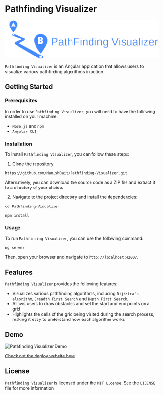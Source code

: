 # Pathfinding Visualizer

<img src="src/assets/images/banner.png"> 

`Pathfinding Visualizer` is an Angular application that allows users to visualize various pathfinding algorithms in action.

## Getting Started

### Prerequisites

In order to use `Pathfinding Visualizer`, you will need to have the following installed on your machine:

- `Node.js` and `npm`
- `Angular CLI`

### Installation

To install `Pathfinding Visualizer`, you can follow these steps:

1. Clone the repository:

```
https://github.com/ManishDait/Pathfinding-Visualizer.git
```

Alternatively, you can download the source code as a ZIP file and extract it to a directory of your choice.

2. Navigate to the project directory and install the dependencies:

```
cd Pathfinding-Visualizer
```

```
npm install
```

### Usage

To run `Pathfinding Visualizer`, you can use the following command:

```
ng server
```

Then, open your browser and navigate to `http://localhost:4200/`.

## Features

`Pathfinding Visualizer` provides the following features:

- Visualizes various pathfinding algorithms, including `Dijkstra's algorithm`, `Breadth First Search` and `Depth First Search`.
- Allows users to draw obstacles and set the start and end points on a grid
- Highlights the cells of the grid being visited during the search process, making it easy to understand how each algorithm works

## Demo

![Pathfinding Visualizer Demo](src/assets/images/action.gif)

[Check out the deploy website here](https://manishdait.github.io/Pathfinding-Visualizer/)

## License

`Pathfinding Visualizer` is licensed under the `MIT License`. See the `LICENSE` file for more information.